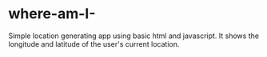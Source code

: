 # where-am-I-
Simple location generating app using basic html and javascript. It shows the longitude and latitude of the user's current location.

